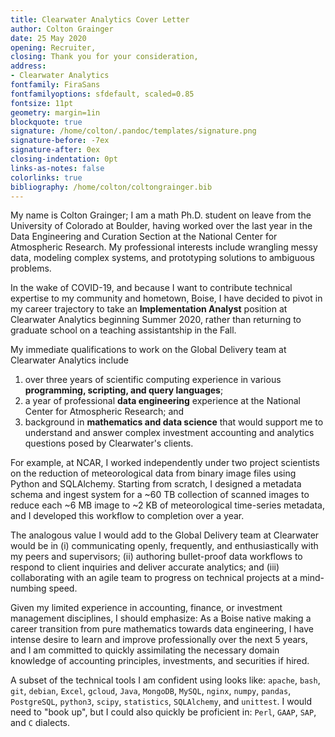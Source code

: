 ```yaml
--- 
title: Clearwater Analytics Cover Letter
author: Colton Grainger 
date: 25 May 2020
opening: Recruiter,
closing: Thank you for your consideration,
address:
- Clearwater Analytics
fontfamily: FiraSans
fontfamilyoptions: sfdefault, scaled=0.85
fontsize: 11pt
geometry: margin=1in
blockquote: true
signature: /home/colton/.pandoc/templates/signature.png
signature-before: -7ex
signature-after: 0ex
closing-indentation: 0pt
links-as-notes: false
colorlinks: true
bibliography: /home/colton/coltongrainger.bib
---
```


My name is Colton Grainger; I am a math Ph.D. student on leave from the University of Colorado at Boulder, having worked over the last year in the Data Engineering and Curation Section at the National Center for Atmospheric Research. My professional interests include wrangling messy data, modeling complex systems, and prototyping solutions to ambiguous problems. 

In the wake of COVID-19, and because I want to contribute technical expertise to my community and hometown, Boise, I have decided to pivot in my career trajectory to take an **Implementation Analyst** position at Clearwater Analytics beginning Summer 2020, rather than returning to graduate school on a teaching assistantship in the Fall.

My immediate qualifications to work on the Global Delivery team at Clearwater Analytics include

1. over three years of scientific computing experience in various **programming, scripting, and query languages**; 
2. a year of professional **data engineering** experience at the National Center for Atmospheric Research; and
3. background in **mathematics and data science** that would support me to understand and answer complex investment accounting and analytics questions posed by Clearwater's clients.

For example, at NCAR, I worked independently under two project scientists on the reduction of meteorological data from binary image files using Python and SQLAlchemy. Starting from scratch, I designed a metadata schema and ingest system for a ~60 TB collection of scanned images to reduce each ~6 MB image to ~2 KB of meteorological time-series metadata, and I developed this workflow to completion over a year. 

The analogous value I would add to the Global Delivery team at Clearwater would be in
(i) communicating openly, frequently, and enthusiastically with my peers and supervisors; 
(ii) authoring bullet-proof data workflows to respond to client inquiries and deliver accurate analytics; and
(iii) collaborating with an agile team to progress on technical projects at a mind-numbing speed.

Given my limited experience in accounting, finance, or investment management disciplines, I should emphasize:
As a Boise native making a career transition from pure mathematics towards data engineering, I have intense desire to learn and improve professionally over the next 5 years, and I am committed to quickly assimilating the necessary domain knowledge of accounting principles, investments, and securities if hired.

A subset of the technical tools I am confident using looks like: 
`apache`, `bash`, `git`, `debian`, `Excel`, `gcloud`, `Java`, `MongoDB`, `MySQL`, `nginx`, `numpy`, `pandas`, `PostgreSQL`, `python3`, `scipy`, `statistics`, `SQLAlchemy`, and `unittest`. 
I would need to "book up", but I could also quickly be proficient in: `Perl`, `GAAP`, `SAP`, and `C` dialects.

